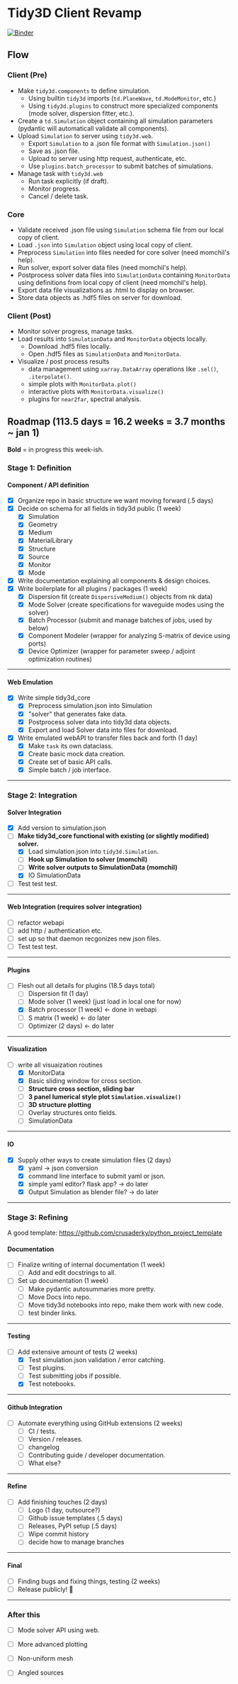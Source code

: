 # Tidy3D Client Revamp

[![Binder](https://mybinder.org/badge_logo.svg)](https://mybinder.org/v2/gh/flexcompute/Tidy3D-client-revamp/HEAD?filepath=notebooks)

## Flow

### Client (Pre)

- Make `tidy3d.components` to define simulation.
	- Using builtin `tidy3d` imports (`td.PlaneWave`, `td.ModeMonitor`, etc.)
	- Using `tidy3d.plugins` to construct more specialized components (mode solver, dispersion fitter, etc.).
- Create a `td.Simulation` object containing all simulation parameters (pydantic will automaticall validate all components).
- Upload `Simulation` to server using `tidy3d.web`.
	- Export `Simulation` to a .json file format with `Simulation.json()`
	- Save as .json file.
	- Upload to server using http request, authenticate, etc.
	- Use `plugins.batch_processor` to submit batches of simulations.
- Manage task with `tidy3d.web`
	- Run task explicitly (if draft).
	- Monitor progress.
	- Cancel / delete task.

### Core

- Validate received .json file using `Simulation` schema file from our local copy of client.
- Load `.json` into `Simulation` object using local copy of client.
- Preprocess `Simulation` into files needed for core solver (need momchil's help).
- Run solver, export solver data files (need momchil's help).
- Postprocess solver data files into `SimulationData` containing `MonitorData` using definitions from local copy of client (need momchil's help).
- Export data file visualizations as .html to display on browser.
- Store data objects as .hdf5 files on server for download.

### Client (Post)

- Monitor solver progress, manage tasks.
- Load results into `SimulationData` and `MonitorData` objects locally.
	- Download .hdf5 files locally.
	- Open .hdf5 files as `SimulationData` and `MonitorData`.
- Visualize / post process results
	- data management using `xarray.DataArray` operations like `.sel()`, `.iterpolate()`.
	- simple plots with `MonitorData.plot()`
	- interactive plots with `MonitorData.visualize()` 
	- plugins for `near2far`, spectral analysis.

## Roadmap (113.5 days = 16.2 weeks = 3.7 months ~ jan 1)

**Bold** = in progress this week-ish.

### Stage 1: Definition

#### Component / API definition

- [x] Organize repo in basic structure we want moving forward (.5 days)
- [x] Decide on schema for all fields in tidy3d public (1 week)
	- [x] Simulation
	- [x] Geometry
	- [x] Medium
	- [x] MaterialLibrary
	- [x] Structure
	- [x] Source
	- [x] Monitor
	- [x] Mode
- [x] Write documentation explaining all components & design choices.
- [x] Write boilerplate for all plugins / packages (1 week)
	- [x] Dispersion fit (create `DispersiveMedium()` objects from nk data)
	- [x] Mode Solver (create specifications for waveguide modes using the solver)
	- [x] Batch Processor (submit and manage batches of jobs, used by below)
	- [x] Component Modeler (wrapper for analyzing S-matrix of device using ports)
	- [x] Device Optimizer (wrapper for parameter sweep / adjoint optimization routines)
---

#### Web Emulation

- [x]  Write simple tidy3d_core
	- [x]  Preprocess simulation.json into Simulation
	- [x]  "solver" that generates fake data.
	- [x]  Postprocess solver data into tidy3d data objects.
	- [x]  Export and load Solver data into files for download.
- [x]  Write emulated webAPI to transfer files back and forth (1 day)
	- [x] Make `task` its own dataclass.
	- [x] Create basic mock data creation.
	- [x] Create set of basic API calls.
	- [x] Simple batch / job interface.
---

### Stage 2: Integration

#### Solver Integration

- [x] Add version to simulation.json
- [ ] **Make tidy3d_core functional with existing (or slightly modified) solver.**
	- [x] Load simulation.json into `tidy3d.Simulation`.
	- [ ] **Hook up Simulation to solver (momchil)**
	- [ ] **Write solver outputs to SimulationData (momchil)**
	- [x] IO SimulationData
- [ ] Test test test.
---

#### Web Integration (requires solver integration)
- [ ] refactor webapi
- [ ] add http / authentication etc.
- [ ] set up so that daemon recgonizes new json files.
- [ ] Test test test.
---

#### Plugins

- [ ] Flesh out all details for plugins (18.5 days total)
	- [ ] Dispersion fit (1 day)
	- [ ] Mode solver (1 week) (just load in local one for now)
	- [x] Batch processor (1 week) <- done in webapi
	- [ ] S matrix (1 week) <- do later
	- [ ] Optimizer (2 days) <- do later

---
#### Visualization
- [ ] write all visuaization routines
	- [x] MonitorData
	- [x] Basic sliding window for cross section.
	- [ ] **Structure cross section, sliding bar**
	- [ ] **3 panel lumerical style plot `Simulation.visualize()`**
	- [ ] **3D structure plotting**
	- [ ] Overlay structures onto fields.
	- [ ] SimulationData

---
#### IO
- [x] Supply other ways to create simulation files (2 days)
	- [x] yaml -> json conversion 
	- [x] command line interface to submit yaml or json.
	- [x] simple yaml editor?  flask app? -> do later
	- [x] Output Simulation as blender file? -> do later

---
### Stage 3: Refining

A good template:
https://github.com/crusaderky/python_project_template

#### Documentation

- [ ] Finalize writing of internal documentation (1 week)
	- [ ] Add and edit docstrings to all.
- [ ] Set up documentation (1 week)
	- [ ] Make pydantic autosummaries more pretty.
	- [ ] Move Docs into repo.
	- [ ] Move tidy3d notebooks into repo, make them work with new code.
	- [ ] test binder links.
---
#### Testing

- [ ] Add extensive amount of tests (2 weeks)
	- [x] Test simulation.json validation / error catching.
	- [ ] Test plugins.
	- [ ] Test submitting jobs if possible.
	- [x] Test notebooks.
---
#### Github Integration
- [ ] Automate everything using GitHub extensions (2 weeks)
	- [ ] CI / tests.
	- [ ] Version / releases.
	- [ ] changelog
	- [ ] Contributing guide / developer documentation.
	- [ ] What else?
---
#### Refine

- [ ] Add finishing touches (2 days)
	- [ ] Logo (1 day, outsource?)
	- [ ] Github issue templates (.5 days)
	- [ ] Releases, PyPI setup (.5 days)
	- [ ] Wipe commit history
	- [ ] decide how to manage branches
---
#### Final
- [ ] Finding bugs and fixing things, testing (2 weeks)
- [ ]  Release publicly! :partying_face:
---

### After this
- [ ] Mode solver API using web.
- [ ] More advanced plotting
- [ ] Non-uniform mesh
- [ ] Angled sources


